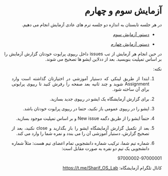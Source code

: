 <div dir="rtl" align='justify'>
 
# آزمایش سوم و چهارم


در هر جلسه تابستان به اندازه دو جلسه ترم های عادی آزمایش انجام می دهیم.

- [دستور آزمایش سوم](./session3.md)
  
- [دستور آزمایش چهارم](./session4.md)

در حین انجام هر آزمایش از تب issues داخل ریپوی پرایوت خودتان گزارش آزمایش را بر اساس تمپلیت بنویسید. بعد از ددلاین ایشو ها تصحیح می شوند.

نکته:
1. ابتدا از طریق لینکی که دستیار آموزشی در اختیارتان گذاشته است وارد Assignment شوید و چند ثانیه بعد صفحه را رفرش کنید تا ریپوی پرایوتی برای آن ساخته شود.
  
1. برای گزارش آزمایشگاه یک ایشو در ریپوی جدید بسازید.
  
1. ایشو را در ریپوی عمومی باز نکنید، حتما در ریپوی پرایوت خودتان باشد.

1. حتماً ایشو را از طریق دگمه New issue و بر اساس تمپلیت موجود بسازید.
  
1. بعد از تکمیل گزارش آزمایشگاه ایشو را باز بگذارید و close نکنید، بعد از تصحیح گزارش، دستیار آموزشی آن را می بندد و نمره شما را وارد می کند.
  
1. شماره تیم شما، ترکیب شماره دانشجویی تمام اعضای تیم هست: مثلاً شماره دانشجویی یک تیم دو نفره به صورت مقابل است:
  
  97000002-97000001


کانال تلگرام آزمایشگاه: https://t.me/Sharif_OS_Lab
  
</div>
